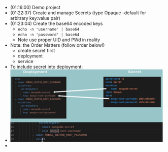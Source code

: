 - (01:16:00) Demo project
- (01:22:37) Create and manage Secrets (type Opaque -default for arbitrary key:value pair)
- (01:23:04) Create the base64 encoded keys
	- `echo -n 'username' | base64`
	- `echo -n 'password' | base64`
	- Note use proper UID and PWd in reality
- Note:  the Order Matters (follow order below!)
	- create secret first
	- deployment
	- service
- To include secret into deployment:
- ![image.png](../assets/image_1686918180776_0.png)
-
